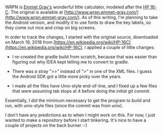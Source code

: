 WRPN is [Emmet Gray's](http://www.emmet-gray.com/) wonderful little
calculator, modeled after the [HP 16-C](https://en.wikipedia.org/wiki/HP-16C).
The original is available at 
[http://www.wrpn.emmet-gray.com/](http://www.wrpn.emmet-gray.com/).
As of this writing, I'm planning to take the Android version, and modify it
to use fonts to draw the key labels, so they come out nice and crisp on
big screens.

In order to track the changes, I started with the original source, downloaded
on March 19, 2018 from
[https://en.wikipedia.org/wiki/HP-16C](https://en.wikipedia.org/wiki/HP-16C).
I applied a couple of little changes:

   *  I re-created the gradle build from scratch, because that was easier
      than figuring out why IDEA kept telling me to convert to gradle.

   *  There was a stray ">>" instead of ">" in one of the XML files.
      I guess the Android SDK got a little more picky over the years.

   *  I made all the files have Unix-style end-of-line, and I fixed up a
      few files that were assuming tab stops at 4 before doing the initial
      git commit.

Essentially, I did the minimum necessary to get the program to build and
run, with unix-style files (since the commit was from unix).

I don't have any predictions as to when I might work on this.  For now, I just
wanted to make a repository before I start tinkering.  It's nice to have a
couple of projects on the back burner :-)
